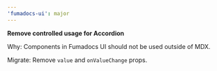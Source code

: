 ```yaml
---
'fumadocs-ui': major
---
```


**Remove controlled usage for Accordion**

Why: Components in Fumadocs UI should not be used outside of MDX.

Migrate: Remove `value` and `onValueChange` props.